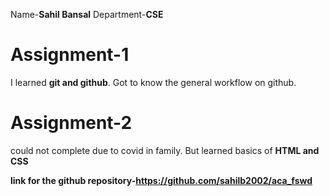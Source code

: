 Name-**Sahil Bansal**
Department-**CSE**
# Assignment-1
I learned **git and github**. Got to know the general workflow on github.
# Assignment-2
could not complete due to covid in family.
But learned basics of **HTML and CSS**

**link for the github repository-https://github.com/sahilb2002/aca_fswd**